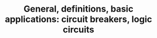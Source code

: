 ---
learningObjectiveId: "021.09.01"
parentId: "021.09"
title:
  "General, definitions, basic applications: circuit breakers, logic circuits"
---